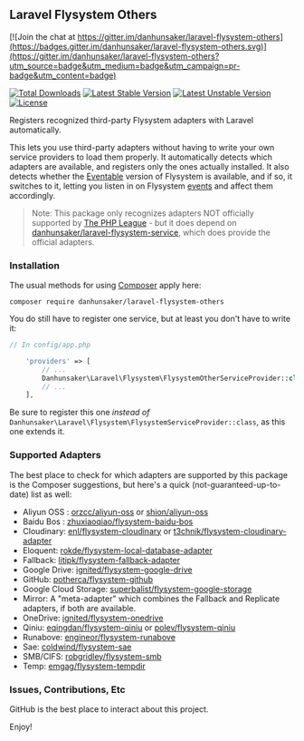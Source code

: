 ## Laravel Flysystem Others

[![Join the chat at https://gitter.im/danhunsaker/laravel-flysystem-others](https://badges.gitter.im/danhunsaker/laravel-flysystem-others.svg)](https://gitter.im/danhunsaker/laravel-flysystem-others?utm_source=badge&utm_medium=badge&utm_campaign=pr-badge&utm_content=badge)

[![Total Downloads](https://poser.pugx.org/danhunsaker/laravel-flysystem-others/d/total.svg)](https://packagist.org/packages/danhunsaker/laravel-flysystem-others)
[![Latest Stable Version](https://poser.pugx.org/danhunsaker/laravel-flysystem-others/v/stable.svg)](https://packagist.org/packages/danhunsaker/laravel-flysystem-others)
[![Latest Unstable Version](https://poser.pugx.org/danhunsaker/laravel-flysystem-others/v/unstable.svg)](https://packagist.org/packages/danhunsaker/laravel-flysystem-others)
[![License](https://poser.pugx.org/danhunsaker/laravel-flysystem-others/license.svg)](https://packagist.org/packages/danhunsaker/laravel-flysystem-others)

Registers recognized third-party Flysystem adapters with Laravel automatically.

This lets you use third-party adapters without having to write your own service providers to load them properly.  It automatically detects which adapters are available, and registers only the ones actually installed.  It also detects whether the [Eventable](https://github.com/thephpleague/flysystem-eventable-filesystem) version of Flysystem is available, and if so, it switches to it, letting you listen in on Flysystem [events](http://event.thephpleague.com/) and affect them accordingly.

> Note: This package only recognizes adapters NOT officially supported by [The PHP League](https://github.com/thephpleague?query=flysystem) - but it does depend on [danhunsaker/laravel-flysystem-service](https://github.com/danhunsaker/laravel-flysystem-service), which does provide the official adapters.

### Installation

The usual methods for using [Composer](https://getcomposer.org) apply here:

    composer require danhunsaker/laravel-flysystem-others

You do still have to register one service, but at least you don't have to write it:

```php
// In config/app.php

    'providers' => [
        // ...
        Danhunsaker\Laravel\Flysystem\FlysystemOtherServiceProvider::class,
        // ...
    ],
```

Be sure to register this one *instead of* `Danhunsaker\Laravel\Flysystem\FlysystemServiceProvider::class`, as this one extends it.

### Supported Adapters

The best place to check for which adapters are supported by this package is the Composer suggestions, but here's a quick (not-guaranteed-up-to-date) list as well:

- Aliyun OSS : [orzcc/aliyun-oss](https://packagist.org/packages/orzcc/aliyun-oss) or [shion/aliyun-oss](https://packagist.org/packages/shion/aliyun-oss)
- Baidu Bos : [zhuxiaoqiao/flysystem-baidu-bos](https://packagist.org/packages/zhuxiaoqiao/flysystem-baidu-bos)
- Cloudinary: [enl/flysystem-cloudinary](https://packagist.org/packages/enl/flysystem-cloudinary) or [t3chnik/flysystem-cloudinary-adapter](https://packagist.org/packages/t3chnik/flysystem-cloudinary-adapter)
- Eloquent: [rokde/flysystem-local-database-adapter](https://packagist.org/packages/rokde/flysystem-local-database-adapter)
- Fallback: [litipk/flysystem-fallback-adapter](https://packagist.org/packages/litipk/flysystem-fallback-adapter)
- Google Drive: [ignited/flysystem-google-drive](https://packagist.org/packages/ignited/flysystem-google-drive)
- GitHub: [potherca/flysystem-github](https://packagist.org/packages/potherca/flysystem-github)
- Google Cloud Storage: [superbalist/flysystem-google-storage](https://packagist.org/packages/superbalist/flysystem-google-storage)
- Mirror: A "meta-adapter" which combines the Fallback and Replicate adapters, if both are available.
- OneDrive: [ignited/flysystem-onedrive](https://packagist.org/packages/ignited/flysystem-onedrive)
- Qiniu: [eqingdan/flysystem-qiniu](https://packagist.org/packages/eqingdan/flysystem-qiniu) or [polev/flysystem-qiniu](https://packagist.org/packages/polev/flysystem-qiniu)
- Runabove: [engineor/flysystem-runabove](https://packagist.org/packages/engineor/flysystem-runabove)
- Sae: [coldwind/flysystem-sae](https://packagist.org/packages/coldwind/flysystem-sae)
- SMB/CIFS: [robgridley/flysystem-smb](https://packagist.org/packages/robgridley/flysystem-smb)
- Temp: [emgag/flysystem-tempdir](https://packagist.org/packages/emgag/flysystem-tempdir)

### Issues, Contributions, Etc

GitHub is the best place to interact about this project.

Enjoy!
